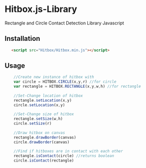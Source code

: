 # Hitbox.js-Library
Rectangle and Circle Contact Detection Library Javascript

## Installation
```html
   <script src="Hitbox/Hitbox.min.js"></script>
```
## Usage
```javascript
    //Create new instance of hitbox with
    var circle = HITBOX.CIRCLE(x,y,r) //for circle 
    var rectangle = HITBOX.RECTANGLE(x,y,w,h) //for rectangle   
    
    //Set-Change location of hitbox
    rectangle.setLocation(x,y)
    circle.setLocation(x,y)
    
    //Set-Change size of hitbox
    rectangle.setSize(w,h)
    circle.setSize(r)
     
    //Draw hitbox on canvas 
    rectangle.drawBorder(canvas)
    circle.drawBorder(canvas)
    
    //Find if hitboxes are in contact with each other
    rectangle.isContact(circle) //returns boolean
    circle.isContact(rectangle)
```
